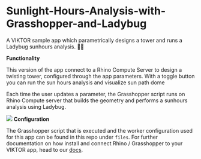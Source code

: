# Sunlight-Hours-Analysis-with-Grasshopper-and-Ladybug
A VIKTOR sample app which parametrically designs a tower and runs a Ladybug sunhours analysis. 🦗🐞

**Functionality**

This version of the app connect to a Rhino Compute Server
to design a  twisting tower, configured through the app parameters. With a toggle button you can run the sun hours analysis and visualize sun path dome

Each time the user updates a parameter, the Grasshopper script runs on
Rhino Compute server that builds the geometry and performs a sunhours analysis using Ladybug.

![](C:\Users\Mostafa\Downloads\VISual.png)
**Configuration**

The Grasshopper script that is executed and the worker configuration used for this app can be found in this repo under `files`. For further documentation on how install and connect Rhino / Grasshopper to your VIKTOR app, head to our [docs](https://docs.viktor.ai/docs/create-apps/software-integrations/rhino-grasshopper/).



